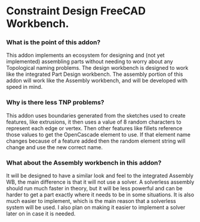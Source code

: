 # Constraint Design FreeCAD Workbench.
### What is the point of this addon?
This addon implements an ecosystem for designing and (not yet implemented) assembling parts without needing to worry about any Topological naming problems. The design workbench is designed to work like the integrated Part Design workbench. The assembly portion of this addon will work like the Assembly workbench, and will be developed with speed in mind.

### Why is there less TNP problems?
This addon uses boundaries generated from the sketches used to create features, like extrusions, it then uses a value of 8 random characters to represent each edge or vertex. Then other features like fillets reference those values to get the OpenCascade element to use. If that element name changes because of a feature added then the random element string will change and use the new correct name.

### What about the Assembly workbench in this addon?
It will be designed to have a similar look and feel to the integrated Assembly WB, the main difference is that it will not use a solver. A solverless assembly should run much faster in theory, but it will be less powerful and can be harder to get a part exactly where it needs to be in some situations. It is also much easier to implement, which is the main reason that a solverless system will be used. I also plan on making it easier to implement a solver later on in case it is needed.
